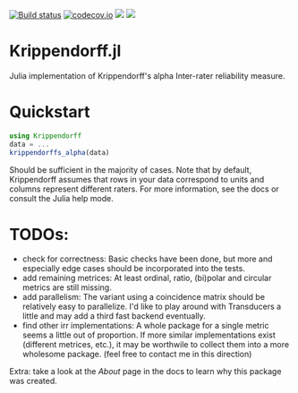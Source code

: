 [![Build status](https://github.com/FPGro/Krippendorff.jl/workflows/CI/badge.svg)](https://github.com/FPGro/Krippendorff.jl/actions)
[![codecov.io](http://codecov.io/github/FPGro/Krippendorff.jl/coverage.svg?branch=main)](http://codecov.io/github/FPGro/Krippendorff.jl?branch=main)
[![](https://img.shields.io/badge/docs-stable-blue.svg)](https://FPGro.github.io/Krippendorff.jl/stable)
[![](https://img.shields.io/badge/docs-dev-blue.svg)](https://FPGro.github.io/Krippendorff.jl/dev)

# Krippendorff.jl

Julia implementation of Krippendorff's alpha Inter-rater reliability measure.

# Quickstart

```julia
using Krippendorff
data = ...
krippendorffs_alpha(data)
```

Should be sufficient in the majority of cases. Note that by default, Krippendorff assumes that rows 
in your data correspond to units and columns represent different raters. For more information, see 
the docs or consult the Julia help mode.

# TODOs:
- check for correctness: Basic checks have been done, but more and especially edge cases should be incorporated into the tests.
- add remaining metrices: At least ordinal, ratio, (bi)polar and circular metrics are still missing.
- add parallelism: The variant using a coincidence matrix should be relatively easy to parallelize. I'd like to play around with Transducers a little and may add a third fast backend eventually.
- find other irr implementations: A whole package for a single metric seems a little out of proportion. If more similar implementations exist (different metrices, etc.), it may be worthwile to collect them into a more wholesome package. (feel free to contact me in this direction)

Extra: take a look at the *About* page in the docs to learn why this package was created.